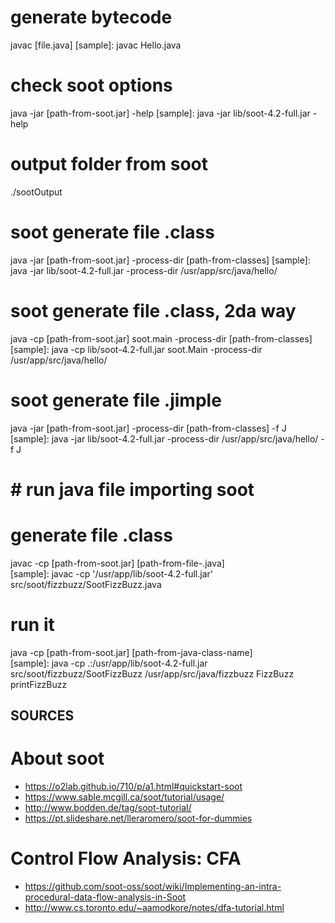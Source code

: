 # generate bytecode
javac [file.java]
[sample]: javac Hello.java

# check soot options
java -jar [path-from-soot.jar] -help
[sample]: java -jar lib/soot-4.2-full.jar -help

# output folder from soot
./sootOutput 

# soot generate file .class
java -jar [path-from-soot.jar] -process-dir [path-from-classes]
[sample]: java -jar lib/soot-4.2-full.jar -process-dir /usr/app/src/java/hello/

# soot generate file .class, 2da way
java -cp [path-from-soot.jar] soot.main -process-dir [path-from-classes]
[sample]: java -cp lib/soot-4.2-full.jar soot.Main -process-dir /usr/app/src/java/hello/

# soot generate file .jimple
java -jar [path-from-soot.jar] -process-dir [path-from-classes] -f J 
[sample]: java -jar lib/soot-4.2-full.jar -process-dir /usr/app/src/java/hello/ -f J


# # run java file importing soot 

# generate file .class
javac -cp [path-from-soot.jar] [path-from-file-.java]  
[sample]: javac -cp '/usr/app/lib/soot-4.2-full.jar' src/soot/fizzbuzz/SootFizzBuzz.java 

# run it
java -cp [path-from-soot.jar] [path-from-java-class-name]  
[sample]: java -cp .:/usr/app/lib/soot-4.2-full.jar src/soot/fizzbuzz/SootFizzBuzz /usr/app/src/java/fizzbuzz FizzBuzz printFizzBuzz



## SOURCES

# About soot

- https://o2lab.github.io/710/p/a1.html#quickstart-soot
- https://www.sable.mcgill.ca/soot/tutorial/usage/
- http://www.bodden.de/tag/soot-tutorial/
- https://pt.slideshare.net/lleraromero/soot-for-dummies

# Control Flow Analysis: CFA

- https://github.com/soot-oss/soot/wiki/Implementing-an-intra-procedural-data-flow-analysis-in-Soot
- http://www.cs.toronto.edu/~aamodkore/notes/dfa-tutorial.html
